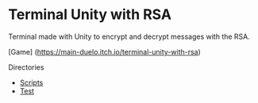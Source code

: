 
# Terminal Unity with RSA

Terminal made with Unity to encrypt and decrypt messages with the RSA.

[Game] (https://main-duelo.itch.io/terminal-unity-with-rsa)

Directories

- [Scripts](https://github.com/MainDuelo/Terminal-Unity-with-RSA/tree/master/Assets/Scripts)
- [Test](https://github.com/MainDuelo/Terminal-Unity-with-RSA/tree/master/Assets/Tests/TestseEditMode)

